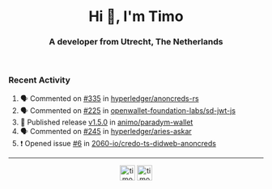 <h1 align="center">Hi 👋, I'm Timo</h1>
<h3 align="center">A developer from Utrecht, The Netherlands</h3>
<br/>
<!-- https://github.com/rahuldkjain/github-profile-readme-generator --!>

<!--  <p align="left"><img src="https://github-readme-stats.vercel.app/api?username=timoglastra&show_icons=true&count_private=true&" alt="timoglastra" /></p> --!>

<!--
Github language stats
<p align="left"><img src="https://github-readme-stats.vercel.app/api/top-langs/?username=timoglastra&layout=compact" alt="timoglastra" /><p>
-->

<!-- Codestats language stats -->
<!-- <p align="left"><img src="https://codestats-readme.vercel.app/api/top-langs/?username=timoglastra&layout=compact&language_count=12" alt="timoglastra" /><p>    --!>
  
<h3>Recent Activity</h3>

<!--START_SECTION:activity-->
1. 🗣 Commented on [#335](https://github.com/hyperledger/anoncreds-rs/pull/335#issuecomment-2099609430) in [hyperledger/anoncreds-rs](https://github.com/hyperledger/anoncreds-rs)
2. 🗣 Commented on [#225](https://github.com/openwallet-foundation-labs/sd-jwt-js/pull/225#issuecomment-2097751828) in [openwallet-foundation-labs/sd-jwt-js](https://github.com/openwallet-foundation-labs/sd-jwt-js)
3. 🚀 Published release [v1.5.0](https://github.com/animo/paradym-wallet/releases/tag/v1.5.0) in [animo/paradym-wallet](https://github.com/animo/paradym-wallet)
4. 🗣 Commented on [#245](https://github.com/hyperledger/aries-askar/pull/245#issuecomment-2095918937) in [hyperledger/aries-askar](https://github.com/hyperledger/aries-askar)
5. ❗ Opened issue [#6](https://github.com/2060-io/credo-ts-didweb-anoncreds/issues/6) in [2060-io/credo-ts-didweb-anoncreds](https://github.com/2060-io/credo-ts-didweb-anoncreds)
<!--END_SECTION:activity-->

---

<p align="center">
<a href="https://twitter.com/timoglastra" target="blank"><img align="center" src="https://cdn.jsdelivr.net/npm/simple-icons@3.0.1/icons/twitter.svg" alt="timoglastra" height="30" width="30" /></a>
<a href="https://linkedin.com/in/timoglastra" target="blank"><img align="center" src="https://cdn.jsdelivr.net/npm/simple-icons@3.0.1/icons/linkedin.svg" alt="timoglastra" height="30" width="30" /></a>
</p>



